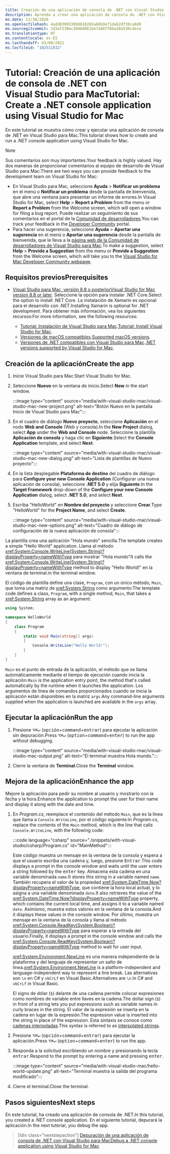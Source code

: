 ```yaml
---
title: Creación de una aplicación de consola de .NET con Visual Studio para Mac
description: Aprenda a crear una aplicación de consola de .NET con Visual Studio para Mac.
ms.date: 11/30/2020
ms.openlocfilehash: 4add8309338b8618265a66b9e71dab2df38ca8d0
ms.sourcegitcommit: 1d3af230ec30d8d061be7a887f6ba38a530c4ece
ms.translationtype: HT
ms.contentlocale: es-ES
ms.lasthandoff: 03/09/2021
ms.locfileid: "102511832"
---
```

# <a name="tutorial-create-a-net-console-application-using-visual-studio-for-mac"></a><span data-ttu-id="c3923-103">Tutorial: Creación de una aplicación de consola de .NET con Visual Studio para Mac</span><span class="sxs-lookup"><span data-stu-id="c3923-103">Tutorial: Create a .NET console application using Visual Studio for Mac</span></span>

<span data-ttu-id="c3923-104">En este tutorial se muestra cómo crear y ejecutar una aplicación de consola de .NET en Visual Studio para Mac.</span><span class="sxs-lookup"><span data-stu-id="c3923-104">This tutorial shows how to create and run a .NET console application using Visual Studio for Mac.</span></span>

> [!NOTE]
> <span data-ttu-id="c3923-105">Sus comentarios son muy importantes.</span><span class="sxs-lookup"><span data-stu-id="c3923-105">Your feedback is highly valued.</span></span> <span data-ttu-id="c3923-106">Hay dos maneras de proporcionar comentarios al equipo de desarrollo de Visual Studio para Mac:</span><span class="sxs-lookup"><span data-stu-id="c3923-106">There are two ways you can provide feedback to the development team on Visual Studio for Mac:</span></span>
>
> * <span data-ttu-id="c3923-107">En Visual Studio para Mac, seleccione **Ayuda** > **Notificar un problema** en el menú o **Notificar un problema** desde la pantalla de bienvenida, que abre una ventana para presentar un informe de errores.</span><span class="sxs-lookup"><span data-stu-id="c3923-107">In Visual Studio for Mac, select **Help** > **Report a Problem** from the menu or **Report a Problem** from the Welcome screen, which will open a window for filing a bug report.</span></span> <span data-ttu-id="c3923-108">Puede realizar un seguimiento de sus comentarios en el portal de la [Comunidad de desarrolladores](https://aka.ms/feedback/report?space=41).</span><span class="sxs-lookup"><span data-stu-id="c3923-108">You can track your feedback in the [Developer Community](https://aka.ms/feedback/report?space=41) portal.</span></span>
> * <span data-ttu-id="c3923-109">Para hacer una sugerencia, seleccione **Ayuda** > **Aportar una sugerencia** en el menú o **Aportar una sugerencia** desde la pantalla de bienvenida, que le lleva a la [página web de la Comunidad de desarrolladores de Visual Studio para Mac](https://aka.ms/feedback/suggest?space=41).</span><span class="sxs-lookup"><span data-stu-id="c3923-109">To make a suggestion, select **Help** > **Provide a Suggestion** from the menu or **Provide a Suggestion** from the Welcome screen, which will take you to the [Visual Studio for Mac Developer Community webpage](https://aka.ms/feedback/suggest?space=41).</span></span>

## <a name="prerequisites"></a><span data-ttu-id="c3923-110">Requisitos previos</span><span class="sxs-lookup"><span data-stu-id="c3923-110">Prerequisites</span></span>

* <span data-ttu-id="c3923-111">[Visual Studio para Mac, versión 8.8 o posterior](https://visualstudio.microsoft.com/vs/mac/?utm_medium=microsoft&utm_source=docs.microsoft.com&utm_campaign=inline+link)</span><span class="sxs-lookup"><span data-stu-id="c3923-111">[Visual Studio for Mac version 8.8 or later](https://visualstudio.microsoft.com/vs/mac/?utm_medium=microsoft&utm_source=docs.microsoft.com&utm_campaign=inline+link).</span></span> <span data-ttu-id="c3923-112">Seleccione la opción para instalar .NET Core.</span><span class="sxs-lookup"><span data-stu-id="c3923-112">Select the option to install .NET Core.</span></span> <span data-ttu-id="c3923-113">La instalación de Xamarin es opcional para el desarrollo con .NET.</span><span class="sxs-lookup"><span data-stu-id="c3923-113">Installing Xamarin is optional for .NET development.</span></span> <span data-ttu-id="c3923-114">Para obtener más información, vea los siguientes recursos:</span><span class="sxs-lookup"><span data-stu-id="c3923-114">For more information, see the following resources:</span></span>

  * <span data-ttu-id="c3923-115">[Tutorial: Instalación de Visual Studio para Mac](/visualstudio/mac/installation).</span><span class="sxs-lookup"><span data-stu-id="c3923-115">[Tutorial: Install Visual Studio for Mac](/visualstudio/mac/installation).</span></span>
  * <span data-ttu-id="c3923-116">[Versiones de macOS compatibles](../install/windows.md).</span><span class="sxs-lookup"><span data-stu-id="c3923-116">[Supported macOS versions](../install/windows.md).</span></span>
  * <span data-ttu-id="c3923-117">[Versiones de .NET compatibles con Visual Studio para Mac](/visualstudio/mac/net-core-support).</span><span class="sxs-lookup"><span data-stu-id="c3923-117">[.NET versions supported by Visual Studio for Mac](/visualstudio/mac/net-core-support).</span></span>

## <a name="create-the-app"></a><span data-ttu-id="c3923-118">Creación de la aplicación</span><span class="sxs-lookup"><span data-stu-id="c3923-118">Create the app</span></span>

1. <span data-ttu-id="c3923-119">Inicie Visual Studio para Mac:</span><span class="sxs-lookup"><span data-stu-id="c3923-119">Start Visual Studio for Mac.</span></span>

1. <span data-ttu-id="c3923-120">Seleccione **Nuevo** en la ventana de inicio.</span><span class="sxs-lookup"><span data-stu-id="c3923-120">Select **New** in the start window.</span></span>

   :::image type="content" source="media/with-visual-studio-mac/visual-studio-mac-new-project.png" alt-text="Botón Nuevo en la pantalla Inicio de Visual Studio para Mac":::

1. <span data-ttu-id="c3923-122">En el cuadro de diálogo **Nuevo proyecto**, seleccione **Aplicación** en el nodo **Web and Console** (Web y consola).</span><span class="sxs-lookup"><span data-stu-id="c3923-122">In the **New Project** dialog, select **App** under the **Web and Console** node.</span></span> <span data-ttu-id="c3923-123">Seleccione la plantilla **Aplicación de consola** y haga clic en **Siguiente**.</span><span class="sxs-lookup"><span data-stu-id="c3923-123">Select the **Console Application** template, and select **Next**.</span></span>

   :::image type="content" source="media/with-visual-studio-mac/visual-studio-mac-new-dialog.png" alt-text="Lista de plantillas de Nuevo proyecto":::

1. <span data-ttu-id="c3923-125">En la lista desplegable **Plataforma de destino** del cuadro de diálogo para **Configure your new Console Application** (Configurar una nueva aplicación de consola), seleccione **.NET 5.0** y elija **Siguiente**.</span><span class="sxs-lookup"><span data-stu-id="c3923-125">In the **Target Framework** drop-down of the **Configure your new Console Application** dialog, select **.NET 5.0**, and select **Next**.</span></span>

1. <span data-ttu-id="c3923-126">Escriba "HelloWorld" en **Nombre del proyecto** y seleccione **Crear**.</span><span class="sxs-lookup"><span data-stu-id="c3923-126">Type "HelloWorld" for the **Project Name**, and select **Create**.</span></span>

   :::image type="content" source="media/with-visual-studio-mac/visual-studio-mac-new-options.png" alt-text="Cuadro de diálogo de configuración de la nueva aplicación de consola":::

<span data-ttu-id="c3923-128">La plantilla crea una aplicación "Hola mundo" sencilla.</span><span class="sxs-lookup"><span data-stu-id="c3923-128">The template creates a simple "Hello World" application.</span></span> <span data-ttu-id="c3923-129">Llama al método <xref:System.Console.WriteLine(System.String)?displayProperty=nameWithType> para mostrar "Hola mundo"</span><span class="sxs-lookup"><span data-stu-id="c3923-129">It calls the <xref:System.Console.WriteLine(System.String)?displayProperty=nameWithType> method to display "Hello World!"</span></span> <span data-ttu-id="c3923-130">en la ventana de terminal.</span><span class="sxs-lookup"><span data-stu-id="c3923-130">in the terminal window.</span></span>

<span data-ttu-id="c3923-131">El código de plantilla define una clase, `Program`, con un único método, `Main`, que toma una matriz de <xref:System.String> como argumento:</span><span class="sxs-lookup"><span data-stu-id="c3923-131">The template code defines a class, `Program`, with a single method, `Main`, that takes a <xref:System.String> array as an argument:</span></span>

```csharp
using System;

namespace HelloWorld
{
    class Program
    {
        static void Main(string[] args)
        {
            Console.WriteLine("Hello World!");
        }
    }
}
```

<span data-ttu-id="c3923-132">`Main` es el punto de entrada de la aplicación, el método que se llama automáticamente mediante el tiempo de ejecución cuando inicia la aplicación.</span><span class="sxs-lookup"><span data-stu-id="c3923-132">`Main` is the application entry point, the method that's called automatically by the runtime when it launches the application.</span></span> <span data-ttu-id="c3923-133">Los argumentos de línea de comandos proporcionados cuando se inicia la aplicación están disponibles en la matriz `args`.</span><span class="sxs-lookup"><span data-stu-id="c3923-133">Any command-line arguments supplied when the application is launched are available in the `args` array.</span></span>

## <a name="run-the-app"></a><span data-ttu-id="c3923-134">Ejecutar la aplicación</span><span class="sxs-lookup"><span data-stu-id="c3923-134">Run the app</span></span>

1. <span data-ttu-id="c3923-135">Presione <kbd>⌥</kbd><kbd>⌘</kbd><kbd>↵</kbd> (<kbd>opción</kbd>+<kbd>command</kbd>+<kbd>entrar</kbd>) para ejecutar la aplicación sin depuración.</span><span class="sxs-lookup"><span data-stu-id="c3923-135">Press <kbd>⌥</kbd><kbd>⌘</kbd><kbd>↵</kbd> (<kbd>option</kbd>+<kbd>command</kbd>+<kbd>enter</kbd>) to run the app without debugging.</span></span>

   :::image type="content" source="media/with-visual-studio-mac/visual-studio-mac-output.png" alt-text="El terminal muestra Hola mundo.":::

1. <span data-ttu-id="c3923-137">Cierre la ventana de **Terminal**.</span><span class="sxs-lookup"><span data-stu-id="c3923-137">Close the **Terminal** window.</span></span>

## <a name="enhance-the-app"></a><span data-ttu-id="c3923-138">Mejora de la aplicación</span><span class="sxs-lookup"><span data-stu-id="c3923-138">Enhance the app</span></span>

<span data-ttu-id="c3923-139">Mejore la aplicación para pedir su nombre al usuario y mostrarlo con la fecha y la hora.</span><span class="sxs-lookup"><span data-stu-id="c3923-139">Enhance the application to prompt the user for their name and display it along with the date and time.</span></span>

1. <span data-ttu-id="c3923-140">En *Program.cs*, reemplace el contenido del método `Main`, que es la línea que llama a `Console.WriteLine`, por el código siguiente:</span><span class="sxs-lookup"><span data-stu-id="c3923-140">In *Program.cs*, replace the contents of the `Main` method, which is the line that calls `Console.WriteLine`, with the following code:</span></span>

   :::code language="csharp" source="./snippets/with-visual-studio/csharp/Program.cs" id="MainMethod":::

   <span data-ttu-id="c3923-141">Este código muestra un mensaje en la ventana de la consola y espera a que el usuario escriba una cadena y, luego, presione <kbd>Entrar</kbd>.</span><span class="sxs-lookup"><span data-stu-id="c3923-141">This code displays a prompt in the console window and waits until the user enters a string followed by the <kbd>enter</kbd> key.</span></span> <span data-ttu-id="c3923-142">Almacena esta cadena en una variable denominada `name`.</span><span class="sxs-lookup"><span data-stu-id="c3923-142">It stores this string in a variable named `name`.</span></span> <span data-ttu-id="c3923-143">También recupera el valor de la propiedad <xref:System.DateTime.Now?displayProperty=nameWithType>, que contiene la hora local actual, y lo asigna a una variable denominada `date`.</span><span class="sxs-lookup"><span data-stu-id="c3923-143">It also retrieves the value of the <xref:System.DateTime.Now?displayProperty=nameWithType> property, which contains the current local time, and assigns it to a variable named `date`.</span></span> <span data-ttu-id="c3923-144">Asimismo, muestra estos valores en la ventana de la consola.</span><span class="sxs-lookup"><span data-stu-id="c3923-144">And it displays these values in the console window.</span></span> <span data-ttu-id="c3923-145">Por último, muestra un mensaje en la ventana de la consola y llama al método <xref:System.Console.ReadKey(System.Boolean)?displayProperty=nameWithType> para esperar a la entrada del usuario.</span><span class="sxs-lookup"><span data-stu-id="c3923-145">Finally, it displays a prompt in the console window and calls the <xref:System.Console.ReadKey(System.Boolean)?displayProperty=nameWithType> method to wait for user input.</span></span>

   <span data-ttu-id="c3923-146"><xref:System.Environment.NewLine> es una manera independiente de la plataforma y del lenguaje de representar un salto de línea.</span><span class="sxs-lookup"><span data-stu-id="c3923-146"><xref:System.Environment.NewLine> is a platform-independent and language-independent way to represent a line break.</span></span> <span data-ttu-id="c3923-147">Las alternativas son `\n` en C# y `vbCrLf` en Visual Basic.</span><span class="sxs-lookup"><span data-stu-id="c3923-147">Alternatives are `\n` in C# and `vbCrLf` in Visual Basic.</span></span>

   <span data-ttu-id="c3923-148">El signo de dólar (`$`) delante de una cadena permite colocar expresiones como nombres de variable entre llaves en la cadena.</span><span class="sxs-lookup"><span data-stu-id="c3923-148">The dollar sign (`$`) in front of a string lets you put expressions such as variable names in curly braces in the string.</span></span> <span data-ttu-id="c3923-149">El valor de la expresión se inserta en la cadena en lugar de la expresión.</span><span class="sxs-lookup"><span data-stu-id="c3923-149">The expression value is inserted into the string in place of the expression.</span></span> <span data-ttu-id="c3923-150">Esta sintaxis se conoce como [cadenas interpoladas](../../csharp/language-reference/tokens/interpolated.md).</span><span class="sxs-lookup"><span data-stu-id="c3923-150">This syntax is referred to as [interpolated strings](../../csharp/language-reference/tokens/interpolated.md).</span></span>

1. <span data-ttu-id="c3923-151">Presione <kbd>⌥</kbd><kbd>⌘</kbd><kbd>↵</kbd> (<kbd>opción</kbd>+<kbd>command</kbd>+<kbd>entrar</kbd>) para ejecutar la aplicación.</span><span class="sxs-lookup"><span data-stu-id="c3923-151">Press <kbd>⌥</kbd><kbd>⌘</kbd><kbd>↵</kbd> (<kbd>option</kbd>+<kbd>command</kbd>+<kbd>enter</kbd>) to run the app.</span></span>

1. <span data-ttu-id="c3923-152">Responda a la solicitud escribiendo un nombre y presionando la tecla <kbd>entrar</kbd>.</span><span class="sxs-lookup"><span data-stu-id="c3923-152">Respond to the prompt by entering a name and pressing <kbd>enter</kbd>.</span></span>

   :::image type="content" source="media/with-visual-studio-mac/hello-world-update.png" alt-text="Terminal muestra la salida del programa modificado":::

1. <span data-ttu-id="c3923-154">Cierre el terminal.</span><span class="sxs-lookup"><span data-stu-id="c3923-154">Close the terminal.</span></span>

## <a name="next-steps"></a><span data-ttu-id="c3923-155">Pasos siguientes</span><span class="sxs-lookup"><span data-stu-id="c3923-155">Next steps</span></span>

<span data-ttu-id="c3923-156">En este tutorial, ha creado una aplicación de consola de .NET.</span><span class="sxs-lookup"><span data-stu-id="c3923-156">In this tutorial, you created a .NET console application.</span></span> <span data-ttu-id="c3923-157">En el siguiente tutorial, depurará la aplicación.</span><span class="sxs-lookup"><span data-stu-id="c3923-157">In the next tutorial, you debug the app.</span></span>

> [!div class="nextstepaction"]
> [<span data-ttu-id="c3923-158">Depuración de una aplicación de consola de .NET con Visual Studio para Mac</span><span class="sxs-lookup"><span data-stu-id="c3923-158">Debug a .NET console application using Visual Studio for Mac</span></span>](debugging-with-visual-studio-mac.md)
